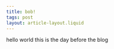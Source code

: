 ```yaml
---
title: bob!
tags: post
layout: article-layout.liquid
---
```


hello world this is the day before the blog
